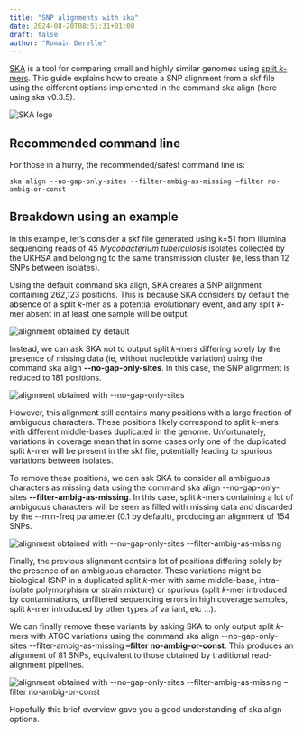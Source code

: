 ```yaml
---
title: "SNP alignments with ska"
date: 2024-08-20T08:51:31+01:00
draft: false
author: "Romain Derelle"
---
```


[SKA](https://github.com/bacpop/ska.rust) is a tool for comparing small and highly similar genomes using [split _k_-mers](https://www.biorxiv.org/content/early/2018/10/25/453142).
This guide explains how to create a SNP alignment from a skf file using the different options implemented in the command ska align (here using ska v0.3.5). 

![SKA logo](/images/ska-trees/ska_logo.png)


## Recommended command line 
For those in a hurry, the recommended/safest command line is:
```
ska align --no-gap-only-sites --filter-ambig-as-missing –filter no-ambig-or-const
```


## Breakdown using an example
In this example, Iet’s consider a skf file generated using k=51 from Illumina sequencing reads of 45 _Mycobacterium tuberculosis_ isolates collected by the UKHSA and belonging to the same transmission cluster (ie, less than 12 SNPs between isolates).

Using the default command ska align, SKA creates a SNP alignment containing 262,123 positions. This is because SKA considers by default the absence of a split _k_-mer as a potential evolutionary event, and any split _k_-mer absent in at least one sample will be output.

![alignment obtained by default](/images/ska-align/ska_align_0.png)

Instead, we can ask SKA not to output split _k_-mers differing solely by the presence of missing data (ie, without nucleotide variation) using the command ska align **--no-gap-only-sites**. In this case, the SNP alignment is reduced to 181 positions.

![alignment obtained with --no-gap-only-sites](/images/ska-align/ska_align_1.png)

However, this alignment still contains many positions with a large fraction of ambiguous characters. These positions likely correspond to split _k_-mers with different middle-bases duplicated in the genome. Unfortunately, variations in coverage mean that in some cases only one of the duplicated split _k_-mer will be present in the skf file, potentially leading to spurious variations between isolates.

To remove these positions, we can ask SKA to consider all ambiguous characters as missing data using the command ska align --no-gap-only-sites **--filter-ambig-as-missing**. In this case, split _k_-mers containing a lot of ambiguous characters will be seen as filled with missing data and discarded by the --min-freq parameter (0.1 by default), producing an alignment of 154 SNPs. 

![alignment obtained with --no-gap-only-sites --filter-ambig-as-missing](/images/ska-align/ska_align_2.png)
 
Finally, the previous alignment contains lot of positions differing solely by the presence of an ambiguous character. These variations might be biological (SNP in a duplicated split _k_-mer with same middle-base, intra-isolate polymorphism or strain mixture) or spurious (split _k_-mer introduced by contaminations, unfiltered sequencing errors in high coverage samples, split _k_-mer introduced by other types of variant, etc …). 

We can finally remove these variants by asking SKA to only output split _k_-mers with ATGC variations using the command ska align --no-gap-only-sites --filter-ambig-as-missing  **–filter no-ambig-or-const**. This produces an alignment of 81 SNPs, equivalent to those obtained by traditional read-alignment pipelines.

![alignment obtained with --no-gap-only-sites --filter-ambig-as-missing –filter no-ambig-or-const](/images/ska-align/ska_align_3.png)


Hopefully this brief overview gave you a good understanding of ska align options.



